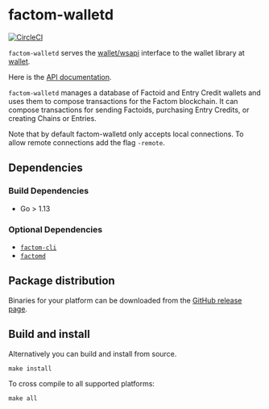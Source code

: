 factom-walletd
===
[![CircleCI](https://circleci.com/gh/FactomProject/factom-walletd/tree/develop.svg?style=svg)](https://circleci.com/gh/FactomProject/factom-walletd/tree/develop)

`factom-walletd` serves the [wallet/wsapi](https://github.com/FactomProject/wallet/tree/master/wsapi) interface to the wallet library at [wallet](https://github.com/FactomProject/wallet/tree/master).

Here is the [API documentation](https://docs.factomprotocol.org/start/factom-api-docs/factom-walletd-api).

`factom-walletd` manages a database of Factoid and Entry Credit wallets and
uses them to compose transactions for the Factom blockchain. It can compose
transactions for sending Factoids, purchasing Entry Credits, or creating Chains
or Entries.

Note that by default factom-walletd only accepts local connections. To allow remote connections add the flag `-remote`.

## Dependencies
### Build Dependencies
- Go > 1.13

### Optional Dependencies

- [`factom-cli`](https://github.com/FactomProject/factom-cli)
- [`factomd`](https://github.com/FactomProject/factomd)

## Package distribution

Binaries for your platform can be downloaded from the [GitHub release page](https://github.com/FactomProject/factom-walletd/releases).

## Build and install

Alternatively you can build and install from source.
```
make install
```

To cross compile to all supported platforms:
```
make all
```